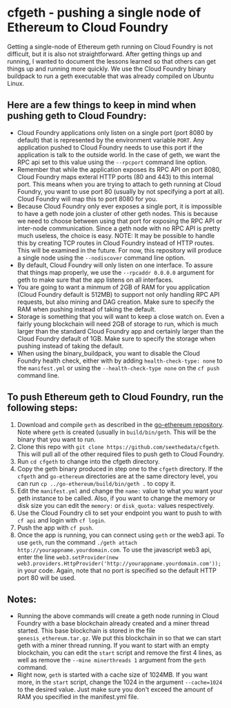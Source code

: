 # cfgeth - pushing a single node of Ethereum to Cloud Foundry
Getting a single-node of Ethereum geth running on Cloud Foundry is not difficult, but it is also not straightforward. After getting things up and running, I wanted to document the lessons learned so that others can get things up and running more quickly. We use the Cloud Foundry binary buildpack to run a geth executable that was already compiled on Ubuntu Linux.

Here are a few things to keep in mind when pushing geth to Cloud Foundry:
---
* Cloud Foundry applications only listen on a single port (port 8080 by default) that is represented by the environment variable `PORT`. Any application pushed to Cloud Foundry needs to use this port if the application is talk to the outside world. In the case of geth, we want the RPC api set to this value using the `--rpcport` command line option.
* Remember that while the application exposes its RPC API on port 8080, Cloud Foundry maps exteral HTTP ports (80 and 443) to this internal port. This means when you are trying to attach to geth running at Cloud Foundry, you want to use port 80 (usually by not specifying a port at all). Cloud Foundry will map this to port 8080 for you.
* Because Cloud Foundry only ever exposes a single port, it is impossible to have a geth node join a cluster of other geth nodes. This is because we need to choose between using that port for exposing the RPC API or inter-node communication. Since a geth node with no RPC API is pretty much useless, the choice is easy. NOTE: It may be possible to handle this by creating TCP routes in Cloud Foundry instead of HTTP routes. This will be examined in the future. For now, this repository will produce a single node using the `--nodiscover` command line option.
* By default, Cloud Foundry will only listen on one interface. To assure that things map properly, we use the `--rpcaddr 0.0.0.0` argument for geth to make sure that the app listens on all interfaces.
* You are going to want a minmum of 2GB of RAM for you application (Cloud Foundry default is 512MB) to support not only handling RPC API requests, but also mining and DAG creation. Make sure to specify the RAM when pushing instead of taking the default.
* Storage is something that you will want to keep a close watch on. Even a fairly young blockchain will need 2GB of storage to run, which is much larger than the standard Cloud Foundry app and certainly larger than the Cloud Foundry default of 1GB. Make sure to specify the storage when pushing instead of taking the default.
* When using the binary_buildpack, you want to disable the Cloud Foundry health check, either with by adding `health-check-type: none` to the `manifest.yml` or using the `--health-check-type none` on the `cf push` command line.

To push Ethereum geth to Cloud Foundry, run the following steps:
---
1. Download and compile `geth` as described in the [go-ethereum repository](http://github.com/ethereum/go-ethereum). Note where `geth` is created (usually in `build/bin/geth`. This will be the binary that you want to run.
2. Clone this repo with `git clone https://github.com/seethedata/cfgeth`. This will pull all of the other required files to push geth to Cloud Foundry.
3. Run `cd cfgeth` to change into the cfgeth directory.
4. Copy the geth binary produced in step one to the `cfgeth` directory. If the `cfgeth` and `go-ethereum` directories are at the same directory level, you can run `cp ../go-ethereum/build/bin/geth .` to copy it.
5. Edit the `manifest.yml` and change the `name:` value to what you want your geth instance to be called. Also, if you want to change the memory or disk size you can edit the `memory:` or `disk_quota:` values respectively.
6. Use the Cloud Foundry cli to set your endpoint you want to push to with `cf api` and login with `cf login`. 
7. Push the app with `cf push`.
8. Once the app is running, you can connect using `geth` or the web3 api. To use `geth`, run the command `./geth attach http://yourappname.yourdomain.com`. To use the javascript web3 api, enter the line `web3.setProvider(new web3.providers.HttpProvider('http://yourappname.yourdomain.com'));` in your code. Again, note that no port is specified so the default HTTP port 80 will be used.

Notes:
---
* Running the above commands will create a geth node running in Cloud Foundry with a base blockchain already created and a miner thread started. This base blockchain is stored in the file `genesis_ethereum.tar.gz`. We put this blockchain in so that we can start geth with a miner thread running. If you want to start with an empty blockchain, you can edit the `start` script and remove the first 4 lines, as well as remove the `--mine minerthreads 1` argument from the `geth` command.
* Right now, `geth` is started with a cache size of 1024MB. If you want more, in the `start` script, change the 1024 in the argument `--cache=1024` to the desired value. Just make sure you don't exceed the amount of RAM you specified in the manifest.yml file.
